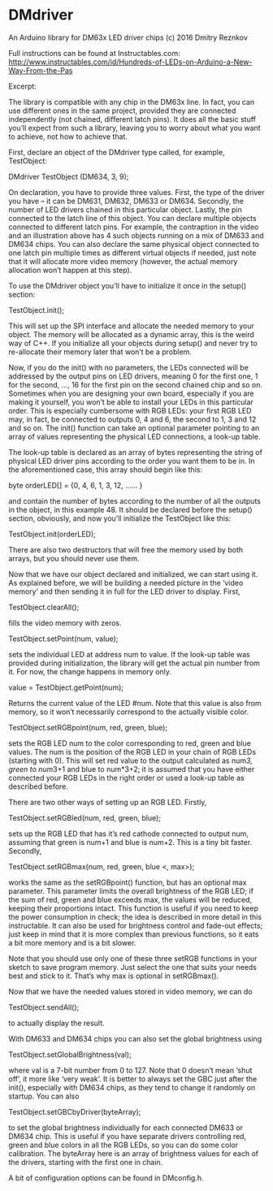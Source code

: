 # DMdriver
An Arduino library for DM63x LED driver chips
(c) 2016 Dmitry Reznkov

Full instructions can be found at Instructables.com:
http://www.instructables.com/id/Hundreds-of-LEDs-on-Arduino-a-New-Way-From-the-Pas

Excerpt:

The library is compatible with any chip in the DM63x line. In fact, you can use different ones in the same project, provided they are connected independently (not chained, different latch pins). It does all the basic stuff you’ll expect from such a library, leaving you to worry about what you want to achieve, not how to achieve that.

First, declare an object of the DMdriver type called, for example, TestObject:

DMdriver TestObject (DM634, 3, 9);

On declaration, you have to provide three values. First, the type of the driver you have – it can be DM631, DM632, DM633 or DM634. Secondly, the number of LED drivers chained in this particular object. Lastly, the pin connected to the latch line of this object.
You can declare multiple objects connected to different latch pins. For example, the contraption in the video and an illustration above has 4 such objects running on a mix of DM633 and DM634 chips. You can also declare the same physical object connected to one latch pin multiple times as different virtual objects if needed, just note that it will allocate more video memory (however, the actual memory allocation won’t happen at this step).

To use the DMdriver object you’ll have to initialize it once in the setup() section:

TestObject.init();

This will set up the SPI interface and allocate the needed memory to your object. The memory will be allocated as a dynamic array, this is the weird way of C++. If you initialize all your objects during setup() and never try to re-allocate their memory later that won’t be a problem.

Now, if you do the init() with no parameters, the LEDs connected will be addressed by the output pins on LED drivers, meaning 0 for the first one, 1 for the second, …, 16 for the first pin on the second chained chip and so on. Sometimes when you are designing your own board, especially if you are making it yourself, you won’t be able to install your LEDs in this particular order. This is especially cumbersome with RGB LEDs: your first RGB LED may, in fact, be connected to outputs 0, 4 and 6, the second to 1, 3 and 12 and so on. The init() function can take an optional parameter pointing to an array of values representing the physical LED connections, a look-up table.

The look-up table is declared as an array of bytes representing the string of physical LED driver pins according to the order you want them to be in. In the aforementioned case, this array should begin like this:

byte orderLED[] = {0, 4, 6, 1, 3, 12, …… }

and contain the number of bytes according to the number of all the outputs in the object, in this example 48. It should be declared before the setup() section, obviously, and now you’ll initialize the TestObject like this:

TestObject.init(orderLED);

There are also two destructors that will free the memory used by both arrays, but you should never use them.

Now that we have our object declared and initialized, we can start using it. As explained before, we will be building a needed picture in the ‘video memory’ and then sending it in full for the LED driver to display. First,

TestObject.clearAll();

fills the video memory with zeros. 

TestObject.setPoint(num, value);

sets the individual LED at address num to value. If the look-up table was provided during initialization, the library will get the actual pin number from it. For now, the change happens in memory only. 

value = TestObject.getPoint(num);

Returns the current value of the LED #num. Note that this value is also from memory, so it won’t necessarily correspond to the actually visible color.

TestObject.setRGBpoint(num, red, green, blue);

sets the RGB LED num to the color corresponding to red, green and blue values. The num is the position of the RGB LED in your chain of RGB LEDs (starting with 0). This will set red value to the output calculated as num*3, green to num*3+1 and blue to num*3+2; it is assumed that you have either connected your RGB LEDs in the right order or used a look-up table as described before.

There are two other ways of setting up an RGB LED. Firstly,

TestObject.setRGBled(num, red, green, blue);

sets up the RGB LED that has it’s red cathode connected to output num, assuming that green is num+1 and blue is num+2. This is a tiny bit faster. Secondly,

TestObject.setRGBmax(num, red, green, blue <, max>);

works the same as the setRGBpoint() function, but has an optional max parameter. This parameter limits the overall brightness of the RGB LED; if the sum of red, green and blue exceeds max, the values will be reduced, keeping their proportions intact. This function is useful if you need to keep the power consumption in check; the idea is described in more detail in this instructable. It can also be used for brightness control and fade-out effects; just keep in mind that it is more complex than previous functions, so it eats a bit more memory and is a bit slower.

Note that you should use only one of these three setRGB functions in your sketch to save program memory. Just select the one that suits your needs best and stick to it. That’s why max is optional in setRGBmax().

Now that we have the needed values stored in video memory, we can do

TestObject.sendAll();

to actually display the result.

With DM633 and DM634 chips you can also set the global brightness using

TestObject.setGlobalBrightness(val);

where val is a 7-bit number from 0 to 127. Note that 0 doesn’t mean ‘shut off’, it more like ‘very weak’. It is better to always set the GBC just after the init(), especially with DM634 chips, as they tend to change it randomly on startup. You can also 

TestObject.setGBCbyDriver(byteArray);

to set the global brightness individually for each connected DM633 or DM634 chip. This is useful if you have separate drivers controlling red, green and blue colors in all the RGB LEDs, so you can do some color calibration. The byteArray here is an array of brightness values for each of the drivers, starting with the first one in chain.

A bit of configuration options can be found in DMconfig.h.
